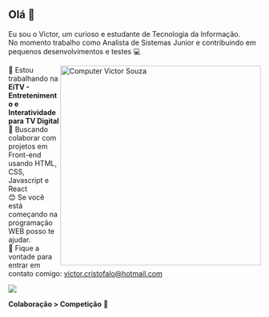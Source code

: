 ## Olá 👋


<p>Eu sou o Victor, um curioso e estudante de Tecnologia da Informação. <br>
No momento trabalho como Analista de Sistemas Junior e contribuindo em pequenos desenvolvimentos e testes 💻 </p>

<img src="https://raw.githubusercontent.com/MicaelliMedeiros/micaellimedeiros/master/image/computer-illustration.png" min-width="400px" max-width="400px" width="400px" align="right" alt="Computer Victor Souza">

 🚀 Estou trabalhando na **EiTV - Entretenimento e Interatividade para TV Digital**
 <br/> 💜 Buscando colaborar com projetos em Front-end usando HTML, CSS, Javascript e React
 <br/> 😊 Se você está começando na programação WEB posso te ajudar. 
 <br/> 💌  Fique a vontade para entrar em contato comigo: victor.cristofalo@hotmail.com
 
 <p align="left">
  <a href="https://www.linkedin.com/in/victorsouza19/" alt="Linkedin">
    <img src="https://img.shields.io/badge/-Linkedin-1C1C1C?style=for-the-badge&logo=Linkedin&logoColor=00FFFF&link=https://www.linkedin.com/in/victorsouza19/"/>
  </a>
</p>  
 
 **Colaboração > Competição** 💭




